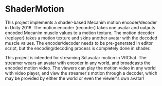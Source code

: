 # ShaderMotion

This project implements a shader-based Mecanim motion encoder/decoder in Unity 2018. The motion encoder (recorder) takes one avatar and outputs encoded Mecanim muscle values to a motion texture. The motion decoder (replayer) takes a motion texture and skins another avatar with the decoded muscle values. The encoder/decoder needs to be pre-generated in editor script, but the encoding/decoding process is completely done in shader.

This project is intended for streaming 3d avatar motion in VRChat. The streamer wears an avatar with encoder in any world, and broadcasts the encoded motion video. The viewers can play the motion video in any world with video player, and view the streamer's motion through a decoder, which may be provided by either the world or even the viewer's own avatar!